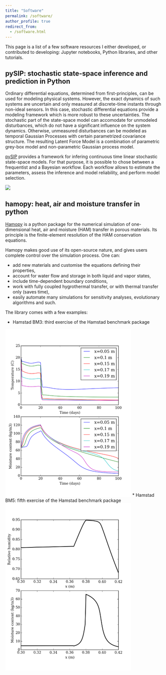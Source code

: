 ```yaml
---
title: "Software"
permalink: /software/
author_profile: true
redirect_from:
  - /software.html
---
```


This page is a list of a few software resources I either developed, or contributed to developing: Jupyter notebooks, Python libraries, and other tutorials.

## pySIP: stochastic state-space inference and prediction in Python

Ordinary differential equations, determined from first-principles, can be used for modeling physical systems. However, the exact dynamics of such systems are uncertain and only measured at discrete-time instants through non-ideal sensors. In this case, stochastic differential equations provide a modeling framework which is more robust to these uncertainties. The stochastic part of the state-space model can accomodate for unmodeled disturbances, which do not have a significant influence on the system dynamics. Otherwise, unmeasured disturbances can be modeled as temporal Gaussian Processes with certain parametrized covariance structure. The resulting Latent Force Model is a combination of parametric grey-box model and non-parametric Gaussian process model.

[pySIP](https://github.com/locie/pySIP) provides a framework for infering continuous time linear stochastic state-space models. For that purpose, it is possible to chose between a frequentist and a Bayesian workflow. Each workflow allows to estimate the parameters, assess the inference and model reliability, and perform model selection.

<img src="https://buildingenergygeeks.org/images/data/ssm03_output.png" style="width: 350px;">

## hamopy: heat, air and moisture transfer in python

[Hamopy](https://srouchier.github.io/hamopy/) is a python package for the numerical simulation of one-dimensional heat, air and moisture (HAM) transfer in porous materials. Its principle is the finite-element resolution of the HAM conservation equations.

Hamopy makes good use of its open-source nature, and gives users complete control over the simulation process. One can:
* add new materials and customise the equations defining their properties,
* account for water flow and storage in both liquid and vapor states,
* include time-dependent boundary conditions,
* work with fully coupled hygrothermal transfer, or with thermal transfer only (saves time),
* easily automate many simulations for sensitivity analyses, evolutionary algorithms and such.

The library comes with a few examples:
* Hamstad BM3: third exercise of the Hamstad benchmark package
<img src="/images/software-hamopy-1.png" style="width: 400px;">
* Hamstad BM5: fifth exercise of the Hamstad benchmark package
<img src="/images/software-hamopy-2.png" style="width: 400px;">
